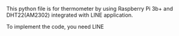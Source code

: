 This python file is for thermometer by using Raspberry Pi 3b+ and DHT22(AM2302) integrated with LINE application.

To implement the code, you need LINE 
